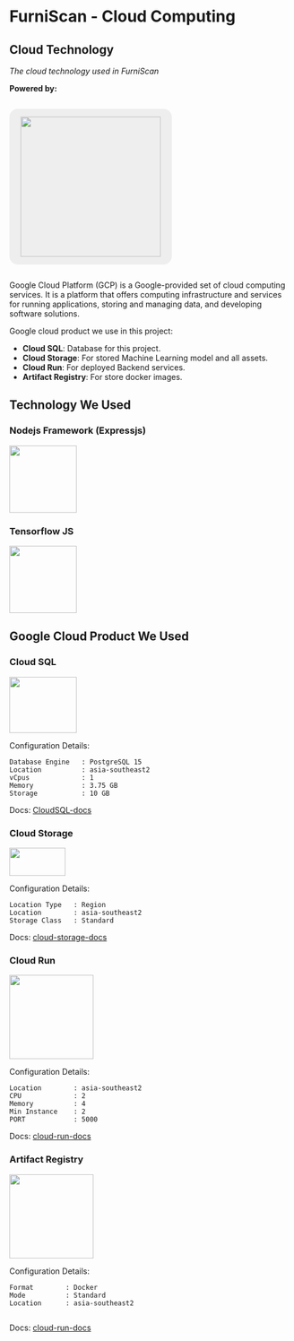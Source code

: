 # FurniScan - Cloud Computing

## Cloud Technology

_The cloud technology used in FurniScan_

**Powered by:**

<p style="text-align: center; background-color: #eee; display: inline-block; padding: 14px 20px; border-radius: 15px;">
<img src="https://upload.wikimedia.org/wikipedia/commons/5/51/Google_Cloud_logo.svg" width="250"/>
</p>

Google Cloud Platform (GCP) is a Google-provided set of cloud computing services. It is a platform that offers computing infrastructure and services for running applications, storing and managing data, and developing software solutions.

Google cloud product we use in this project:

- **Cloud SQL**: Database for this project.
- **Cloud Storage**: For stored Machine Learning model and all assets.
- **Cloud Run**: For deployed Backend services.
- **Artifact Registry**: For store docker images.

## Technology We Used

### Nodejs Framework (Expressjs)

<img src="https://upload.wikimedia.org/wikipedia/commons/6/64/Expressjs.png" width="120"/>

### Tensorflow JS

<img src="https://www.tensorflow.org/static/site-assets/images/project-logos/tensorflow-js-logo-social.png" width="120"/>

## Google Cloud Product We Used

### Cloud SQL

<img src="https://dbdb.io/media/logos/Cloud_SQL.png" width="120" height="100"/>

Configuration Details:

```
Database Engine   : PostgreSQL 15
Location          : asia-southeast2
vCpus             : 1
Memory            : 3.75 GB
Storage           : 10 GB
```

Docs: [CloudSQL-docs](https://cloud.google.com/sql/docs)

### Cloud Storage

<img src="https://symbols.getvecta.com/stencil_4/47_google-cloud-storage.fee263d33a.svg" width="100" height="50"/>

Configuration Details: 

```
Location Type   : Region
Location        : asia-southeast2
Storage Class   : Standard
```

Docs: [cloud-storage-docs](https://cloud.google.com/storage/docs)

### Cloud Run

<img src="https://static-00.iconduck.com/assets.00/google-cloud-run-icon-512x460-knkc4eyx.png" width="150" height="150"/>

Configuration Details:

```
Location        : asia-southeast2
CPU             : 2
Memory          : 4
Min Instance    : 2
PORT            : 5000

```

Docs: [cloud-run-docs](https://cloud.google.com/run/docs)

### Artifact Registry

<img src="https://techconative.com/images/blog/gcp-artifact-registry/artifact-registry-logo.svg" width="150" height="150"/>

Configuration Details:

```
Format        : Docker
Mode          : Standard
Location      : asia-southeast2


```

Docs: [cloud-run-docs](https://cloud.google.com/artifact-registry/docs)
